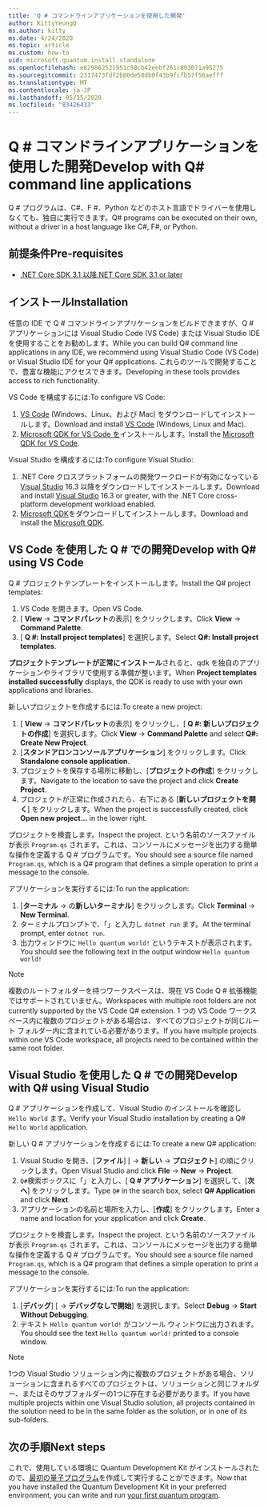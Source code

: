 ```yaml
---
title: 'Q # コマンドラインアプリケーションを使用した開発'
author: KittyYeungQ
ms.author: kitty
ms.date: 4/24/2020
ms.topic: article
ms.custom: how-to
uid: microsoft.quantum.install.standalone
ms.openlocfilehash: e829862521951c50cb42eebf261c803071a95275
ms.sourcegitcommit: 2317473fdf2b80de58db0f43b9fcfb57f56aefff
ms.translationtype: MT
ms.contentlocale: ja-JP
ms.lasthandoff: 05/15/2020
ms.locfileid: "83426433"
---
```

# <a name="develop-with-q-command-line-applications"></a><span data-ttu-id="1b7f4-102">Q # コマンドラインアプリケーションを使用した開発</span><span class="sxs-lookup"><span data-stu-id="1b7f4-102">Develop with Q# command line applications</span></span>

<span data-ttu-id="1b7f4-103">Q # プログラムは、C#、F #、Python などのホスト言語でドライバーを使用しなくても、独自に実行できます。</span><span class="sxs-lookup"><span data-stu-id="1b7f4-103">Q# programs can be executed on their own, without a driver in a host language like C#, F#, or Python.</span></span>

## <a name="pre-requisites"></a><span data-ttu-id="1b7f4-104">前提条件</span><span class="sxs-lookup"><span data-stu-id="1b7f4-104">Pre-requisites</span></span>

- [<span data-ttu-id="1b7f4-105">.NET Core SDK 3.1 以降</span><span class="sxs-lookup"><span data-stu-id="1b7f4-105">.NET Core SDK 3.1 or later</span></span>](https://www.microsoft.com/net/download)

## <a name="installation"></a><span data-ttu-id="1b7f4-106">インストール</span><span class="sxs-lookup"><span data-stu-id="1b7f4-106">Installation</span></span>

<span data-ttu-id="1b7f4-107">任意の IDE で Q # コマンドラインアプリケーションをビルドできますが、Q # アプリケーションには Visual Studio Code (VS Code) または Visual Studio IDE を使用することをお勧めします。</span><span class="sxs-lookup"><span data-stu-id="1b7f4-107">While you can build Q# command line applications in any IDE, we recommend using Visual Studio Code (VS Code) or Visual Studio IDE for your Q# applications.</span></span> <span data-ttu-id="1b7f4-108">これらのツールで開発することで、豊富な機能にアクセスできます。</span><span class="sxs-lookup"><span data-stu-id="1b7f4-108">Developing in these tools provides access to rich functionality.</span></span>

<span data-ttu-id="1b7f4-109">VS Code を構成するには:</span><span class="sxs-lookup"><span data-stu-id="1b7f4-109">To configure VS Code:</span></span>

1. <span data-ttu-id="1b7f4-110">[VS Code](https://code.visualstudio.com/download) (Windows、Linux、および Mac) をダウンロードしてインストールします。</span><span class="sxs-lookup"><span data-stu-id="1b7f4-110">Download and install [VS Code](https://code.visualstudio.com/download) (Windows, Linux and Mac).</span></span>
2. <span data-ttu-id="1b7f4-111">[Microsoft QDK for VS Code を](https://marketplace.visualstudio.com/items?itemName=quantum.quantum-devkit-vscode)インストールします。</span><span class="sxs-lookup"><span data-stu-id="1b7f4-111">Install the [Microsoft QDK for VS Code](https://marketplace.visualstudio.com/items?itemName=quantum.quantum-devkit-vscode).</span></span>

<span data-ttu-id="1b7f4-112">Visual Studio を構成するには:</span><span class="sxs-lookup"><span data-stu-id="1b7f4-112">To configure Visual Studio:</span></span>

1. <span data-ttu-id="1b7f4-113">.NET Core クロスプラットフォームの開発ワークロードが有効になっている[Visual Studio](https://visualstudio.microsoft.com/downloads/) 16.3 以降をダウンロードしてインストールします。</span><span class="sxs-lookup"><span data-stu-id="1b7f4-113">Download and install [Visual Studio](https://visualstudio.microsoft.com/downloads/) 16.3 or greater, with the .NET Core cross-platform development workload enabled.</span></span>
2. <span data-ttu-id="1b7f4-114">[Microsoft QDK](https://marketplace.visualstudio.com/items?itemName=quantum.DevKit)をダウンロードしてインストールします。</span><span class="sxs-lookup"><span data-stu-id="1b7f4-114">Download and install the [Microsoft QDK](https://marketplace.visualstudio.com/items?itemName=quantum.DevKit).</span></span>


## <a name="develop-with-q-using-vs-code"></a><span data-ttu-id="1b7f4-115">VS Code を使用した Q # での開発</span><span class="sxs-lookup"><span data-stu-id="1b7f4-115">Develop with Q# using VS Code</span></span>

<span data-ttu-id="1b7f4-116">Q # プロジェクトテンプレートをインストールします。</span><span class="sxs-lookup"><span data-stu-id="1b7f4-116">Install the Q# project templates:</span></span>

1. <span data-ttu-id="1b7f4-117">VS Code を開きます。</span><span class="sxs-lookup"><span data-stu-id="1b7f4-117">Open VS Code.</span></span>
2. <span data-ttu-id="1b7f4-118">[ **View**  ->  **コマンドパレット**の表示] をクリックします。</span><span class="sxs-lookup"><span data-stu-id="1b7f4-118">Click **View** -> **Command Palette**.</span></span>
3. <span data-ttu-id="1b7f4-119">[ **Q #: Install project templates**] を選択します。</span><span class="sxs-lookup"><span data-stu-id="1b7f4-119">Select **Q#: Install project templates**.</span></span>

<span data-ttu-id="1b7f4-120">**プロジェクトテンプレートが正常にインストール**されると、qdk を独自のアプリケーションやライブラリで使用する準備が整います。</span><span class="sxs-lookup"><span data-stu-id="1b7f4-120">When **Project templates installed successfully** displays, the QDK is ready to use with your own applications and libraries.</span></span>

<span data-ttu-id="1b7f4-121">新しいプロジェクトを作成するには:</span><span class="sxs-lookup"><span data-stu-id="1b7f4-121">To create a new project:</span></span>

1. <span data-ttu-id="1b7f4-122">[ **View**  ->  **コマンドパレット**の表示] をクリックし、[ **Q #: 新しいプロジェクトの作成**] を選択します。</span><span class="sxs-lookup"><span data-stu-id="1b7f4-122">Click **View** -> **Command Palette** and select **Q#: Create New Project**.</span></span>
2. <span data-ttu-id="1b7f4-123">[**スタンドアロンコンソールアプリケーション**] をクリックします。</span><span class="sxs-lookup"><span data-stu-id="1b7f4-123">Click **Standalone console application**.</span></span>
3. <span data-ttu-id="1b7f4-124">プロジェクトを保存する場所に移動し、[**プロジェクトの作成**] をクリックします。</span><span class="sxs-lookup"><span data-stu-id="1b7f4-124">Navigate to the location to save the project and click **Create Project**.</span></span>
4. <span data-ttu-id="1b7f4-125">プロジェクトが正常に作成されたら、右下にある [**新しいプロジェクトを開く**] をクリックします。</span><span class="sxs-lookup"><span data-stu-id="1b7f4-125">When the project is successfully created, click **Open new project...** in the lower right.</span></span>
        
<span data-ttu-id="1b7f4-126">プロジェクトを検査します。</span><span class="sxs-lookup"><span data-stu-id="1b7f4-126">Inspect the project.</span></span> <span data-ttu-id="1b7f4-127">という名前のソースファイルが表示 `Program.qs` されます。これは、コンソールにメッセージを出力する簡単な操作を定義する Q # プログラムです。</span><span class="sxs-lookup"><span data-stu-id="1b7f4-127">You should see a source file named `Program.qs`, which is a Q# program that defines a simple operation to print a message to the console.</span></span>

<span data-ttu-id="1b7f4-128">アプリケーションを実行するには:</span><span class="sxs-lookup"><span data-stu-id="1b7f4-128">To run the application:</span></span>
1. <span data-ttu-id="1b7f4-129">[**ターミナル**  ->  の**新しいターミナル**] をクリックします。</span><span class="sxs-lookup"><span data-stu-id="1b7f4-129">Click **Terminal** -> **New Terminal**.</span></span>
2. <span data-ttu-id="1b7f4-130">ターミナルプロンプトで、「」と入力し `dotnet run` ます。</span><span class="sxs-lookup"><span data-stu-id="1b7f4-130">At the terminal prompt, enter `dotnet run`.</span></span>
3. <span data-ttu-id="1b7f4-131">出力ウィンドウに `Hello quantum world!` というテキストが表示されます。</span><span class="sxs-lookup"><span data-stu-id="1b7f4-131">You should see the following text in the output window `Hello quantum world!`</span></span>


> [!NOTE]
> <span data-ttu-id="1b7f4-132">複数のルートフォルダーを持つワークスペースは、現在 VS Code Q # 拡張機能ではサポートされていません。</span><span class="sxs-lookup"><span data-stu-id="1b7f4-132">Workspaces with multiple root folders are not currently supported by the VS Code Q# extension.</span></span> <span data-ttu-id="1b7f4-133">1 つの VS Code ワークスペース内に複数のプロジェクトがある場合は、すべてのプロジェクトが同じルート フォルダー内に含まれている必要があります。</span><span class="sxs-lookup"><span data-stu-id="1b7f4-133">If you have multiple projects within one VS Code workspace, all projects need to be contained within the same root folder.</span></span>

## <a name="develop-with-q-using-visual-studio"></a><span data-ttu-id="1b7f4-134">Visual Studio を使用した Q # での開発</span><span class="sxs-lookup"><span data-stu-id="1b7f4-134">Develop with Q# using Visual Studio</span></span>

<span data-ttu-id="1b7f4-135">Q # アプリケーションを作成して、Visual Studio のインストールを確認し `Hello World` ます。</span><span class="sxs-lookup"><span data-stu-id="1b7f4-135">Verify your Visual Studio installation by creating a Q# `Hello World` application.</span></span>

<span data-ttu-id="1b7f4-136">新しい Q # アプリケーションを作成するには:</span><span class="sxs-lookup"><span data-stu-id="1b7f4-136">To create a new Q# application:</span></span>
1. <span data-ttu-id="1b7f4-137">Visual Studio を開き、[**ファイル**] [  ->  **新しい**  ->  **プロジェクト**] の順にクリックします。</span><span class="sxs-lookup"><span data-stu-id="1b7f4-137">Open Visual Studio and click **File** -> **New** -> **Project**.</span></span>
2. <span data-ttu-id="1b7f4-138">`Q#`検索ボックスに「」と入力し、[ **Q # アプリケーション**] を選択して、[**次へ**] をクリックします。</span><span class="sxs-lookup"><span data-stu-id="1b7f4-138">Type `Q#` in the search box, select **Q# Application** and click **Next**.</span></span>
3. <span data-ttu-id="1b7f4-139">アプリケーションの名前と場所を入力し、[**作成**] をクリックします。</span><span class="sxs-lookup"><span data-stu-id="1b7f4-139">Enter a name and location for your application and click **Create**.</span></span>


<span data-ttu-id="1b7f4-140">プロジェクトを検査します。</span><span class="sxs-lookup"><span data-stu-id="1b7f4-140">Inspect the project.</span></span> <span data-ttu-id="1b7f4-141">という名前のソースファイルが表示 `Program.qs` されます。これは、コンソールにメッセージを出力する簡単な操作を定義する Q # プログラムです。</span><span class="sxs-lookup"><span data-stu-id="1b7f4-141">You should see a source file named `Program.qs`, which is a Q# program that defines a simple operation to print a message to the console.</span></span>

<span data-ttu-id="1b7f4-142">アプリケーションを実行するには:</span><span class="sxs-lookup"><span data-stu-id="1b7f4-142">To run the application:</span></span>
1. <span data-ttu-id="1b7f4-143">[**デバッグ**] [  ->  **デバッグなしで開始**] を選択します。</span><span class="sxs-lookup"><span data-stu-id="1b7f4-143">Select **Debug** -> **Start Without Debugging**.</span></span>
2. <span data-ttu-id="1b7f4-144">テキスト `Hello quantum world!` がコンソール ウィンドウに出力されます。</span><span class="sxs-lookup"><span data-stu-id="1b7f4-144">You should see the text `Hello quantum world!` printed to a console window.</span></span>

> [!NOTE]
> <span data-ttu-id="1b7f4-145">1つの Visual Studio ソリューション内に複数のプロジェクトがある場合、ソリューションに含まれるすべてのプロジェクトは、ソリューションと同じフォルダー、またはそのサブフォルダーの1つに存在する必要があります。</span><span class="sxs-lookup"><span data-stu-id="1b7f4-145">If you have multiple projects within one Visual Studio solution, all projects contained in the solution need to be in the same folder as the solution, or in one of its sub-folders.</span></span>  


## <a name="next-steps"></a><span data-ttu-id="1b7f4-146">次の手順</span><span class="sxs-lookup"><span data-stu-id="1b7f4-146">Next steps</span></span>

<span data-ttu-id="1b7f4-147">これで、使用している環境に Quantum Development Kit がインストールされたので、[最初の量子プログラム](xref:microsoft.quantum.quickstarts.qrng)を作成して実行することができます。</span><span class="sxs-lookup"><span data-stu-id="1b7f4-147">Now that you have installed the Quantum Development Kit in your preferred environment, you can write and run [your first quantum program](xref:microsoft.quantum.quickstarts.qrng).</span></span>
